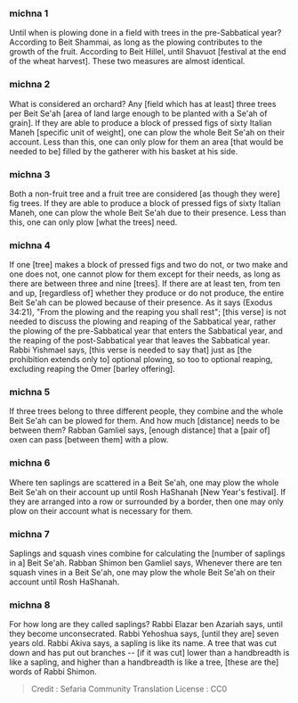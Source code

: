 
### michna 1
Until when is plowing done in a field with trees in the pre-Sabbatical year? According to Beit Shammai, as long as the plowing contributes to the growth of the fruit. According to Beit Hillel, until Shavuot [festival at the end of the wheat harvest]. These two measures are almost identical.

### michna 2
What is considered an orchard? Any [field which has at least] three trees per Beit Se'ah [area of land large enough to be planted with a Se'ah of grain]. If they are able to produce a block of pressed figs of sixty Italian Maneh [specific unit of weight], one can plow the whole Beit Se'ah on their account. Less than this, one can only plow for them an area [that would be needed to be] filled by the gatherer with his basket at his side.

### michna 3
Both a non-fruit tree and a fruit tree are considered [as though they were] fig trees. If they are able to produce a block of pressed figs of sixty Italian Maneh, one can plow the whole Beit Se'ah due to their presence. Less than this, one can only plow [what the trees] need.

### michna 4
If one [tree] makes a block of pressed figs and two do not, or two make and one does not, one cannot plow for them except for their needs, as long as there are between three and nine [trees]. If there are at least ten, from ten and up, [regardless of] whether they produce or do not produce, the entire Beit Se'ah can be plowed because of their presence. As it says (Exodus 34:21), "From the plowing and the reaping you shall rest"; [this verse] is not needed to discuss the plowing and reaping of the Sabbatical year, rather the plowing of the pre-Sabbatical year that enters the Sabbatical year, and the reaping of the post-Sabbatical year that leaves the Sabbatical year. Rabbi Yishmael says, [this verse is needed to say that] just as [the prohibition extends only to] optional plowing, so too to optional reaping, excluding reaping the Omer [barley offering].

### michna 5
If three trees belong to three different people, they combine and the whole Beit Se'ah can be plowed for them. And how much [distance] needs to be between them? Rabban Gamliel says, [enough distance] that a [pair of] oxen can pass [between them] with a plow.

### michna 6
Where ten saplings are scattered in a Beit Se'ah, one may plow the whole Beit Se'ah on their account up until Rosh HaShanah [New Year's festival]. If they are arranged into a row or surrounded by a border, then one may only plow on their account what is necessary for them.

### michna 7
Saplings and squash vines combine for calculating the [number of saplings in a] Beit Se'ah. Rabban Shimon ben Gamliel says, Whenever there are ten squash vines in a Beit Se'ah, one may plow the whole Beit Se'ah on their account until Rosh HaShanah.

### michna 8
For how long are they called saplings? Rabbi Elazar ben Azariah says, until they become unconsecrated. Rabbi Yehoshua says, [until they are] seven years old. Rabbi Akiva says, a sapling is like its name. A tree that was cut down and has put out branches -- [if it was cut] lower than a handbreadth is like a sapling, and higher than a handbreadth is like a tree, [these are the] words of Rabbi Shimon.

>Credit : Sefaria Community Translation
>License : CC0